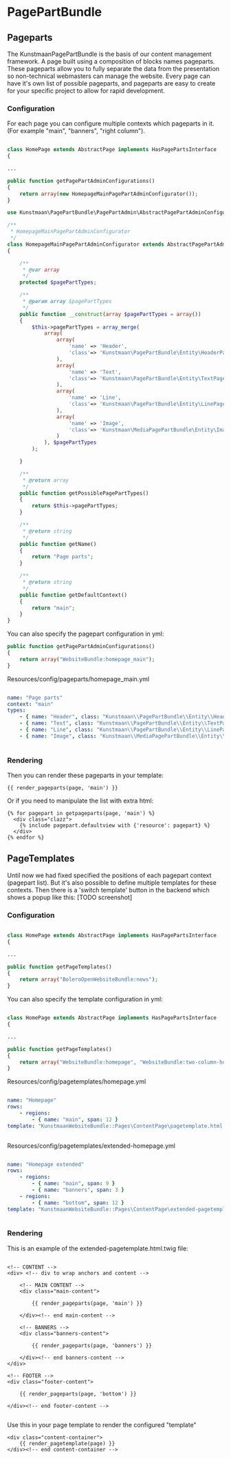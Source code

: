 # PagePartBundle

## Pageparts
The KunstmaanPagePartBundle is the basis of our content management framework. A page built using a composition of blocks names pageparts. These pageparts allow you to fully separate the data from the presentation so non-technical webmasters can manage the website. Every page can have it's own list of possible pageparts, and pageparts are easy to create for your specific project to allow for rapid development.

### Configuration
For each page you can configure multiple contexts which pageparts in it. (For example "main", "banners", "right column").

```PHP

class HomePage extends AbstractPage implements HasPagePartsInterface
{

...

public function getPagePartAdminConfigurations()
{
    return array(new HomepageMainPagePartAdminConfigurator());
}


```

```PHP
use Kunstmaan\PagePartBundle\PagePartAdmin\AbstractPagePartAdminConfigurator;

/**
 * HomepageMainPagePartAdminConfigurator
 */
class HomepageMainPagePartAdminConfigurator extends AbstractPagePartAdminConfigurator
{

    /**
     * @var array
     */
    protected $pagePartTypes;

    /**
     * @param array $pagePartTypes
     */
    public function __construct(array $pagePartTypes = array())
    {
        $this->pagePartTypes = array_merge(
            array(
                array(
                    'name' => 'Header',
                    'class'=> 'Kunstmaan\PagePartBundle\Entity\HeaderPagePart'
                ),
                array(
                    'name' => 'Text',
                    'class'=> 'Kunstmaan\PagePartBundle\Entity\TextPagePart'
                ),
                array(
                    'name' => 'Line',
                    'class'=> 'Kunstmaan\PagePartBundle\Entity\LinePagePart'
                ),
                array(
                    'name' => 'Image',
                    'class'=> 'Kunstmaan\MediaPagePartBundle\Entity\ImagePagePart'
                )
            ), $pagePartTypes
        );

    }

    /**
     * @return array
     */
    public function getPossiblePagePartTypes()
    {
        return $this->pagePartTypes;
    }

    /**
     * @return string
     */
    public function getName()
    {
        return "Page parts";
    }

    /**
     * @return string
     */
    public function getDefaultContext()
    {
        return "main";
    }
}
```

You can also specify the pagepart configuration in yml:

```PHP
public function getPagePartAdminConfigurations()
{
    return array("WebsiteBundle:homepage_main");
}
```

Resources/config/pageparts/homepage_main.yml
```YAML

name: "Page parts"
context: "main"
types:
    - { name: "Header", class: "Kunstmaan\\PagePartBundle\\Entity\\HeaderPagePart" }
    - { name: "Text", class: "Kunstmaan\\PagePartBundle\\Entity\\TextPagePart" }
    - { name: "Line", class: "Kunstmaan\\PagePartBundle\\Entity\\LinePagePart" }
    - { name: "Image", class: "Kunstmaan\\MediaPagePartBundle\\Entity\\ImagePagePart" }
    
```
### Rendering
Then you can render these pageparts in your template:
```TWIG
{{ render_pageparts(page, 'main') }}
```
Or if you need to manipulate the list with extra html:
```TWIG
{% for pagepart in getpageparts(page, 'main') %}
  <div class="clazz">
	{% include pagepart.defaultview with {'resource': pagepart} %}
  </div>
{% endfor %}
```

## PageTemplates
Until now we had fixed specified the positions of each pagepart context (pagepart list). But it's also possible to define multiple templates for these contexts. Then there is a 'switch template' button in the backend which shows a popup like this:
[TODO screenshot]

### Configuration
```PHP

class HomePage extends AbstractPage implements HasPagePartsInterface
{

...

public function getPageTemplates()
{
    return array("BoleroOpenWebsiteBundle:news");
}


```

You can also specify the template configuration in yml:

```PHP

class HomePage extends AbstractPage implements HasPagePartsInterface
{

...

public function getPageTemplates()
{
    return array("WebsiteBundle:homepage", "WebsiteBundle:two-column-homepage");
}

```

Resources/config/pagetemplates/homepage.yml
```YAML

name: "Homepage"
rows:
    - regions: 
        - { name: "main", span: 12 }
template: "KunstmaanWebsiteBundle::Pages\ContentPage\pagetemplate.html.twig"
    
```

Resources/config/pagetemplates/extended-homepage.yml
```YAML

name: "Homepage extended"
rows:
    - regions: 
        - { name: "main", span: 9 }
        - { name: "banners", span: 3 }
    - regions: 
        - { name: "bottom", span: 12 }
template: "KunstmaanWebsiteBundle::Pages\ContentPage\extended-pagetemplate.html.twig"
    
```
### Rendering
This is an example of the extended-pagetemplate.html.twig file:
```TWIG

<!-- CONTENT -->
<div> <!-- div to wrap anchors and content -->

    <!-- MAIN CONTENT -->
    <div class="main-content">

        {{ render_pageparts(page, 'main') }}

    </div><!-- end main-content -->
        
    <!-- BANNERS -->
    <div class="banners-content">

        {{ render_pageparts(page, 'banners') }}

    </div><!-- end banners-content -->
</div>
    
<!-- FOOTER -->
<div class="footer-content">

    {{ render_pageparts(page, 'bottom') }}

</div><!-- end footer-content -->
    
```

Use this in your page template to render the configured "template"
```TWIG
<div class="content-container">
    {{ render_pagetemplate(page) }}
</div><!-- end content-container -->
```
